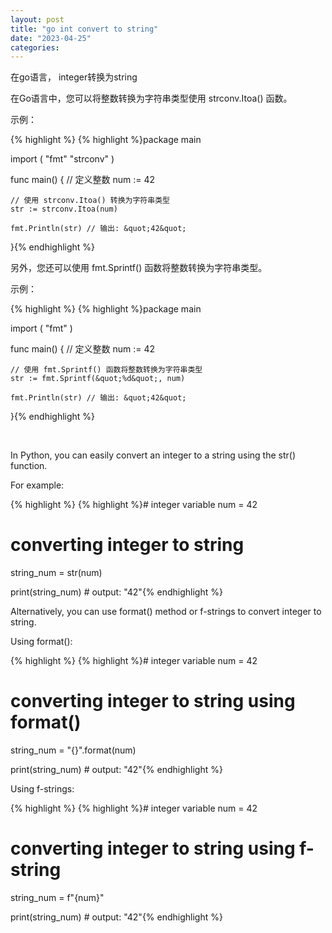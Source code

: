 ```yaml
---
layout: post
title: "go int convert to string"
date: "2023-04-25"
categories: 
---
```

<p>在go语言， integer转换为string</p>

<p>在Go语言中，您可以将整数转换为字符串类型使用 strconv.Itoa() 函数。</p>

<p>示例：</p>

{% highlight %}
{% highlight %}package main

import (
    &quot;fmt&quot;
    &quot;strconv&quot;
)

func main() {
    // 定义整数
    num := 42

    // 使用 strconv.Itoa() 转换为字符串类型
    str := strconv.Itoa(num)

    fmt.Println(str) // 输出: &quot;42&quot;
}{% endhighlight %}

<p>另外，您还可以使用 fmt.Sprintf() 函数将整数转换为字符串类型。</p>

<p>示例：</p>

{% highlight %}
{% highlight %}package main

import (
    &quot;fmt&quot;
)

func main() {
    // 定义整数
    num := 42

    // 使用 fmt.Sprintf() 函数将整数转换为字符串类型
    str := fmt.Sprintf(&quot;%d&quot;, num)

    fmt.Println(str) // 输出: &quot;42&quot;
}{% endhighlight %}

<p>&nbsp;</p>

<p>In Python, you can easily convert an integer to a string using the str() function.</p>

<p>For example:</p>

{% highlight %}
{% highlight %}# integer variable
num = 42

# converting integer to string
string_num = str(num)

print(string_num) # output: &quot;42&quot;{% endhighlight %}

<p>Alternatively, you can use format() method or f-strings to convert integer to string.</p>

<p>Using format():</p>

{% highlight %}
{% highlight %}# integer variable
num = 42

# converting integer to string using format()
string_num = &quot;{}&quot;.format(num)

print(string_num) # output: &quot;42&quot;{% endhighlight %}

<p>Using f-strings:</p>

{% highlight %}
{% highlight %}# integer variable
num = 42

# converting integer to string using f-string
string_num = f&quot;{num}&quot;

print(string_num) # output: &quot;42&quot;{% endhighlight %}

